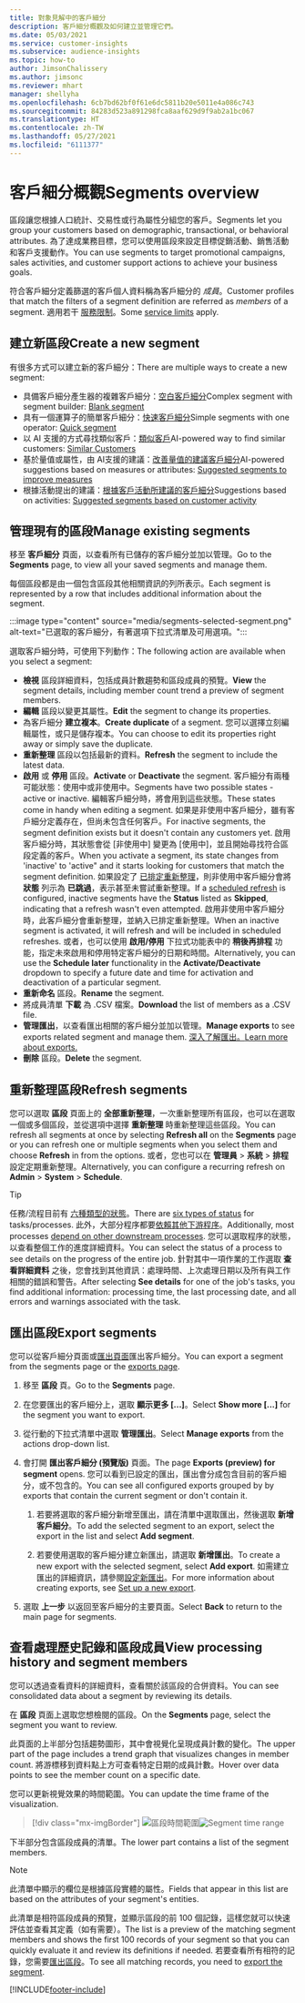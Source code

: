 ```yaml
---
title: 對象見解中的客戶細分
description: 客戶細分概觀及如何建立並管理它們。
ms.date: 05/03/2021
ms.service: customer-insights
ms.subservice: audience-insights
ms.topic: how-to
author: JimsonChalissery
ms.author: jimsonc
ms.reviewer: mhart
manager: shellyha
ms.openlocfilehash: 6cb7bd62bf0f61e6dc5811b20e5011e4a086c743
ms.sourcegitcommit: 84283d523a891298fca8aaf629d9f9ab2a1bc067
ms.translationtype: HT
ms.contentlocale: zh-TW
ms.lasthandoff: 05/27/2021
ms.locfileid: "6111377"
---
```

# <a name="segments-overview"></a><span data-ttu-id="0b07c-103">客戶細分概觀</span><span class="sxs-lookup"><span data-stu-id="0b07c-103">Segments overview</span></span>

<span data-ttu-id="0b07c-104">區段讓您根據人口統計、交易性或行為屬性分組您的客戶。</span><span class="sxs-lookup"><span data-stu-id="0b07c-104">Segments let you group your customers based on demographic, transactional, or behavioral attributes.</span></span> <span data-ttu-id="0b07c-105">為了達成業務目標，您可以使用區段來設定目標促銷活動、銷售活動和客戶支援動作。</span><span class="sxs-lookup"><span data-stu-id="0b07c-105">You can use segments to target promotional campaigns, sales activities, and customer support actions to achieve your business goals.</span></span>

<span data-ttu-id="0b07c-106">符合客戶細分定義篩選的客戶個人資料稱為客戶細分的 *成員*。</span><span class="sxs-lookup"><span data-stu-id="0b07c-106">Customer profiles that match the filters of a segment definition are referred as *members* of a segment.</span></span> <span data-ttu-id="0b07c-107">適用若干 [服務限制](service-limits.md)。</span><span class="sxs-lookup"><span data-stu-id="0b07c-107">Some [service limits](service-limits.md) apply.</span></span>

## <a name="create-a-new-segment"></a><span data-ttu-id="0b07c-108">建立新區段</span><span class="sxs-lookup"><span data-stu-id="0b07c-108">Create a new segment</span></span>

<span data-ttu-id="0b07c-109">有很多方式可以建立新的客戶細分：</span><span class="sxs-lookup"><span data-stu-id="0b07c-109">There are multiple ways to create a new segment:</span></span> 

- <span data-ttu-id="0b07c-110">具備客戶細分產生器的複雜客戶細分：[空白客戶細分](segment-builder.md#create-a-new-segment)</span><span class="sxs-lookup"><span data-stu-id="0b07c-110">Complex segment with segment builder: [Blank segment](segment-builder.md#create-a-new-segment)</span></span>
- <span data-ttu-id="0b07c-111">具有一個運算子的簡單客戶細分：[快速客戶細分](segment-builder.md#quick-segments)</span><span class="sxs-lookup"><span data-stu-id="0b07c-111">Simple segments with one operator: [Quick segment](segment-builder.md#quick-segments)</span></span>
- <span data-ttu-id="0b07c-112">以 AI 支援的方式尋找類似客戶：[類似客戶](find-similar-customer-segments.md)</span><span class="sxs-lookup"><span data-stu-id="0b07c-112">AI-powered way to find similar customers: [Similar Customers](find-similar-customer-segments.md)</span></span>
- <span data-ttu-id="0b07c-113">基於量值或屬性，由 AI支援的建議：[改善量值的建議客戶細分](suggested-segments.md)</span><span class="sxs-lookup"><span data-stu-id="0b07c-113">AI-powered suggestions based on measures or attributes: [Suggested segments to improve measures](suggested-segments.md)</span></span>
- <span data-ttu-id="0b07c-114">根據活動提出的建議：[根據客戶活動所建議的客戶細分](suggested-segments-activity.md)</span><span class="sxs-lookup"><span data-stu-id="0b07c-114">Suggestions based on activities: [Suggested segments based on customer activity](suggested-segments-activity.md)</span></span>

## <a name="manage-existing-segments"></a><span data-ttu-id="0b07c-115">管理現有的區段</span><span class="sxs-lookup"><span data-stu-id="0b07c-115">Manage existing segments</span></span>

<span data-ttu-id="0b07c-116">移至 **客戶細分** 頁面，以查看所有已儲存的客戶細分並加以管理。</span><span class="sxs-lookup"><span data-stu-id="0b07c-116">Go to the **Segments** page, to view all your saved segments and manage them.</span></span>

<span data-ttu-id="0b07c-117">每個區段都是由一個包含區段其他相關資訊的列所表示。</span><span class="sxs-lookup"><span data-stu-id="0b07c-117">Each segment is represented by a row that includes additional information about the segment.</span></span>

:::image type="content" source="media/segments-selected-segment.png" alt-text="已選取的客戶細分，有著選項下拉式清單及可用選項。":::

<span data-ttu-id="0b07c-119">選取客戶細分時，可使用下列動作：</span><span class="sxs-lookup"><span data-stu-id="0b07c-119">The following action are available when you select a segment:</span></span>

- <span data-ttu-id="0b07c-120">**檢視** 區段詳細資料，包括成員計數趨勢和區段成員的預覽。</span><span class="sxs-lookup"><span data-stu-id="0b07c-120">**View** the segment details, including member count trend a preview of segment members.</span></span>
- <span data-ttu-id="0b07c-121">**編輯** 區段以變更其屬性。</span><span class="sxs-lookup"><span data-stu-id="0b07c-121">**Edit** the segment to change its properties.</span></span>
- <span data-ttu-id="0b07c-122">為客戶細分 **建立複本**。</span><span class="sxs-lookup"><span data-stu-id="0b07c-122">**Create duplicate** of a segment.</span></span> <span data-ttu-id="0b07c-123">您可以選擇立刻編輯屬性，或只是儲存複本。</span><span class="sxs-lookup"><span data-stu-id="0b07c-123">You can choose to edit its properties right away or simply save the duplicate.</span></span>
- <span data-ttu-id="0b07c-124">**重新整理** 區段以包括最新的資料。</span><span class="sxs-lookup"><span data-stu-id="0b07c-124">**Refresh** the segment to include the latest data.</span></span>
- <span data-ttu-id="0b07c-125">**啟用** 或 **停用** 區段。</span><span class="sxs-lookup"><span data-stu-id="0b07c-125">**Activate** or **Deactivate** the segment.</span></span> <span data-ttu-id="0b07c-126">客戶細分有兩種可能狀態：使用中或非使用中。</span><span class="sxs-lookup"><span data-stu-id="0b07c-126">Segments have two possible states - active or inactive.</span></span> <span data-ttu-id="0b07c-127">編輯客戶細分時，將會用到這些狀態。</span><span class="sxs-lookup"><span data-stu-id="0b07c-127">These states come in handy when editing a segment.</span></span> <span data-ttu-id="0b07c-128">如果是非使用中客戶細分，雖有客戶細分定義存在，但尚未包含任何客戶。</span><span class="sxs-lookup"><span data-stu-id="0b07c-128">For inactive segments, the segment definition exists but it doesn't contain any customers yet.</span></span> <span data-ttu-id="0b07c-129">啟用客戶細分時，其狀態會從 [非使用中] 變更為 [使用中]，並且開始尋找符合區段定義的客戶。</span><span class="sxs-lookup"><span data-stu-id="0b07c-129">When you activate a segment, its state changes from 'inactive' to 'active" and it starts looking for customers that match the segment definition.</span></span> <span data-ttu-id="0b07c-130">如果設定了 [已排定重新整理](system.md#schedule-tab)，則非使用中客戶細分會將 **狀態** 列示為 **已跳過**，表示甚至未嘗試重新整理。</span><span class="sxs-lookup"><span data-stu-id="0b07c-130">If a [scheduled refresh](system.md#schedule-tab) is configured, inactive segments have the **Status** listed as **Skipped**, indicating that a refresh wasn't even attempted.</span></span> <span data-ttu-id="0b07c-131">啟用非使用中客戶細分時，此客戶細分會重新整理，並納入已排定重新整理。</span><span class="sxs-lookup"><span data-stu-id="0b07c-131">When an inactive segment is activated, it will refresh and will be included in scheduled refreshes.</span></span>
  <span data-ttu-id="0b07c-132">或者，也可以使用 **啟用/停用** 下拉式功能表中的 **稍後再排程** 功能，指定未來啟用和停用特定客戶細分的日期和時間。</span><span class="sxs-lookup"><span data-stu-id="0b07c-132">Alternatively, you can use the **Schedule later** functionality in the **Activate/Deactivate** dropdown to specify a future date and time for activation and deactivation of a particular segment.</span></span>
- <span data-ttu-id="0b07c-133">**重新命名** 區段。</span><span class="sxs-lookup"><span data-stu-id="0b07c-133">**Rename** the segment.</span></span>
- <span data-ttu-id="0b07c-134">將成員清單 **下載** 為 .CSV 檔案。</span><span class="sxs-lookup"><span data-stu-id="0b07c-134">**Download** the list of members as a .CSV file.</span></span>
- <span data-ttu-id="0b07c-135">**管理匯出**，以查看匯出相關的客戶細分並加以管理。</span><span class="sxs-lookup"><span data-stu-id="0b07c-135">**Manage exports** to see exports related segment and manage them.</span></span> [<span data-ttu-id="0b07c-136">深入了解匯出。</span><span class="sxs-lookup"><span data-stu-id="0b07c-136">Learn more about exports.</span></span>](export-destinations.md)
- <span data-ttu-id="0b07c-137">**刪除** 區段。</span><span class="sxs-lookup"><span data-stu-id="0b07c-137">**Delete** the segment.</span></span>

## <a name="refresh-segments"></a><span data-ttu-id="0b07c-138">重新整理區段</span><span class="sxs-lookup"><span data-stu-id="0b07c-138">Refresh segments</span></span>

<span data-ttu-id="0b07c-139">您可以選取 **區段** 頁面上的 **全部重新整理**，一次重新整理所有區段，也可以在選取一個或多個區段，並從選項中選擇 **重新整理** 時重新整理這些區段。</span><span class="sxs-lookup"><span data-stu-id="0b07c-139">You can refresh all segments at once by selecting **Refresh all** on the **Segments** page or you can refresh one or multiple segments when you select them and choose **Refresh** in from the options.</span></span> <span data-ttu-id="0b07c-140">或者，您也可以在 **管理員** > **系統** > **排程** 設定定期重新整理。</span><span class="sxs-lookup"><span data-stu-id="0b07c-140">Alternatively, you can configure a recurring refresh on **Admin** > **System** > **Schedule**.</span></span>

> [!TIP]
> <span data-ttu-id="0b07c-141">任務/流程目前有 [六種類型的狀態](system.md#status-types)。</span><span class="sxs-lookup"><span data-stu-id="0b07c-141">There are [six types of status](system.md#status-types) for tasks/processes.</span></span> <span data-ttu-id="0b07c-142">此外，大部分程序都要[依賴其他下游程序](system.md#refresh-policies)。</span><span class="sxs-lookup"><span data-stu-id="0b07c-142">Additionally, most processes [depend on other downstream processes](system.md#refresh-policies).</span></span> <span data-ttu-id="0b07c-143">您可以選取程序的狀態，以查看整個工作的進度詳細資料。</span><span class="sxs-lookup"><span data-stu-id="0b07c-143">You can select the status of a process to see details on the progress of the entire job.</span></span> <span data-ttu-id="0b07c-144">針對其中一項作業的工作選取 **查看詳細資料** 之後，您會找到其他資訊：處理時間、上次處理日期以及所有與工作相關的錯誤和警告。</span><span class="sxs-lookup"><span data-stu-id="0b07c-144">After selecting **See details** for one of the job's tasks, you find additional information: processing time, the last processing date, and all errors and warnings associated with the task.</span></span>

## <a name="export-segments"></a><span data-ttu-id="0b07c-145">匯出區段</span><span class="sxs-lookup"><span data-stu-id="0b07c-145">Export segments</span></span>

<span data-ttu-id="0b07c-146">您可以從客戶細分頁面或[匯出頁面](export-destinations.md)匯出客戶細分。</span><span class="sxs-lookup"><span data-stu-id="0b07c-146">You can export a segment from the segments page or the [exports page](export-destinations.md).</span></span> 

1. <span data-ttu-id="0b07c-147">移至 **區段** 頁。</span><span class="sxs-lookup"><span data-stu-id="0b07c-147">Go to the **Segments** page.</span></span>

1. <span data-ttu-id="0b07c-148">在您要匯出的客戶細分上，選取 **顯示更多 [...]**。</span><span class="sxs-lookup"><span data-stu-id="0b07c-148">Select **Show more [...]** for the segment you want to export.</span></span>

1. <span data-ttu-id="0b07c-149">從行動的下拉式清單中選取 **管理匯出**。</span><span class="sxs-lookup"><span data-stu-id="0b07c-149">Select **Manage exports** from the actions drop-down list.</span></span>

1. <span data-ttu-id="0b07c-150">會打開 **匯出客戶細分 (預覽版)** 頁面。</span><span class="sxs-lookup"><span data-stu-id="0b07c-150">The page **Exports (preview) for segment** opens.</span></span> <span data-ttu-id="0b07c-151">您可以看到已設定的匯出，匯出會分成包含目前的客戶細分，或不包含的。</span><span class="sxs-lookup"><span data-stu-id="0b07c-151">You can see all configured exports grouped by by exports that contain the current segment or don't contain it.</span></span>

   1. <span data-ttu-id="0b07c-152">若要將選取的客戶細分新增至匯出，請在清單中選取匯出，然後選取 **新增客戶細分**。</span><span class="sxs-lookup"><span data-stu-id="0b07c-152">To add the selected segment to an export, select the export in the list and select **Add segment**.</span></span>

   1. <span data-ttu-id="0b07c-153">若要使用選取的客戶細分建立新匯出，請選取 **新增匯出**。</span><span class="sxs-lookup"><span data-stu-id="0b07c-153">To create a new export with the selected segment, select **Add export**.</span></span> <span data-ttu-id="0b07c-154">如需建立匯出的詳細資訊，請參閱[設定新匯出](export-destinations.md#set-up-a-new-export)。</span><span class="sxs-lookup"><span data-stu-id="0b07c-154">For more information about creating exports, see [Set up a new export](export-destinations.md#set-up-a-new-export).</span></span>

1. <span data-ttu-id="0b07c-155">選取 **上一步** 以返回至客戶細分的主要頁面。</span><span class="sxs-lookup"><span data-stu-id="0b07c-155">Select **Back** to return to the main page for segments.</span></span>

## <a name="view-processing-history-and-segment-members"></a><span data-ttu-id="0b07c-156">查看處理歷史記錄和區段成員</span><span class="sxs-lookup"><span data-stu-id="0b07c-156">View processing history and segment members</span></span>

<span data-ttu-id="0b07c-157">您可以透過查看資料的詳細資料，查看關於該區段的合併資料。</span><span class="sxs-lookup"><span data-stu-id="0b07c-157">You can see consolidated data about a segment by reviewing its details.</span></span>

<span data-ttu-id="0b07c-158">在 **區段** 頁面上選取您想檢閱的區段。</span><span class="sxs-lookup"><span data-stu-id="0b07c-158">On the **Segments** page, select the segment you want to review.</span></span>

<span data-ttu-id="0b07c-159">此頁面的上半部分包括趨勢圖形，其中會視覺化呈現成員計數的變化。</span><span class="sxs-lookup"><span data-stu-id="0b07c-159">The upper part of the page includes a trend graph that visualizes changes in member count.</span></span> <span data-ttu-id="0b07c-160">將游標移到資料點上方可查看特定日期的成員計數。</span><span class="sxs-lookup"><span data-stu-id="0b07c-160">Hover over data points to see the member count on a specific date.</span></span>

<span data-ttu-id="0b07c-161">您可以更新視覺效果的時間範圍。</span><span class="sxs-lookup"><span data-stu-id="0b07c-161">You can update the time frame of the visualization.</span></span>

> [!div class="mx-imgBorder"]
> <span data-ttu-id="0b07c-162">![區段時間範圍](media/segment-time-range.png "區段時間範圍")</span><span class="sxs-lookup"><span data-stu-id="0b07c-162">![Segment time range](media/segment-time-range.png "Segment time range")</span></span>

<span data-ttu-id="0b07c-163">下半部分包含區段成員的清單。</span><span class="sxs-lookup"><span data-stu-id="0b07c-163">The lower part contains a list of the segment members.</span></span>

> [!NOTE]
> <span data-ttu-id="0b07c-164">此清單中顯示的欄位是根據區段實體的屬性。</span><span class="sxs-lookup"><span data-stu-id="0b07c-164">Fields that appear in this list are based on the attributes of your segment's entities.</span></span>
>
><span data-ttu-id="0b07c-165">此清單是相符區段成員的預覽，並顯示區段的前 100 個記錄，這樣您就可以快速評估並查看其定義（如有需要）。</span><span class="sxs-lookup"><span data-stu-id="0b07c-165">The list is a preview of the matching segment members and shows the first 100 records of your segment so that you can quickly evaluate it and review its definitions if needed.</span></span> <span data-ttu-id="0b07c-166">若要查看所有相符的記錄，您需要[匯出區段](export-destinations.md)。</span><span class="sxs-lookup"><span data-stu-id="0b07c-166">To see all matching records, you need to [export the segment](export-destinations.md).</span></span>

[!INCLUDE[footer-include](../includes/footer-banner.md)] 
